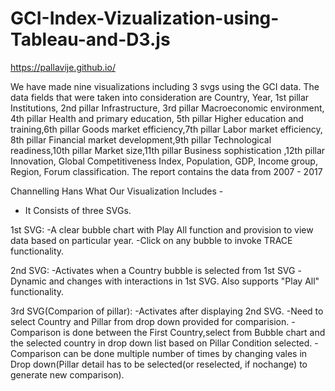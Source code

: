 # GCI-Index-Vizualization-using-Tableau-and-D3.js

https://pallavije.github.io/


We have made nine visualizations including 3 svgs using the GCI data. The data fields that were taken into consideration are Country, 
Year, 1st pillar Institutions, 2nd pillar Infrastructure, 3rd pillar Macroeconomic environment, 4th pillar Health and primary education,
5th pillar Higher education and training,6th pillar Goods market efficiency,7th pillar Labor market efficiency, 8th pillar Financial market
development,9th pillar Technological readiness,10th pillar Market size,11th pillar Business sophistication ,12th pillar Innovation, Global
Competitiveness Index, Population, GDP, Income group, Region, Forum classification. The report contains the data from 2007 - 2017

Channelling Hans
What Our Visualization Includes -
* It Consists of three SVGs. 

1st SVG:
	-A clear bubble chart with Play All function and provision to view data based on particular year.
	-Click on any bubble to invoke TRACE functionality. 

2nd SVG:
	-Activates when a Country bubble is selected from 1st SVG
	-Dynamic and changes with interactions in 1st SVG. Also supports "Play All" functionality.

3rd SVG(Comparion of pillar):
	-Activates after displaying 2nd SVG.
	-Need to select Country and Pillar from drop down provided for comparision.
	-Comparison is done between the First Country,select from Bubble chart and the selected country in drop down list based on Pillar Condition selected.
	-Comparison can be done multiple number of times by changing vales in Drop down(Pillar detail has to be selected(or reselected, if nochange) to generate new comparison).

